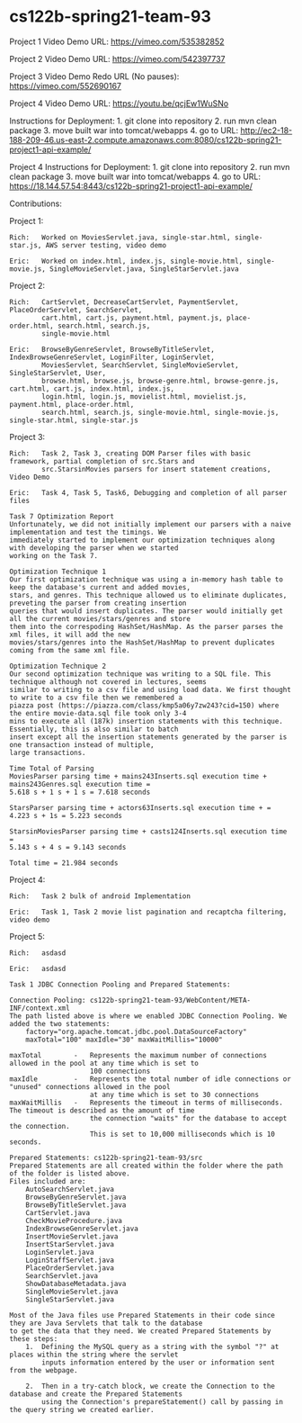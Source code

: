 # cs122b-spring21-team-93

Project 1 Video Demo URL:                   https://vimeo.com/535382852

Project 2 Video Demo URL:                   https://vimeo.com/542397737

Project 3 Video Demo Redo URL (No pauses):  https://vimeo.com/552690167

Project 4 Video Demo URL:                   https://youtu.be/qcjEw1WuSNo

Instructions for Deployment:
    1. git clone into repository
    2. run mvn clean package
    3. move built war into tomcat/webapps
    4. go to URL: http://ec2-18-188-209-46.us-east-2.compute.amazonaws.com:8080/cs122b-spring21-project1-api-example/

Project 4 Instructions for Deployment:
    1. git clone into repository
    2. run mvn clean package
    3. move built war into tomcat/webapps
    4. go to URL: https://18.144.57.54:8443/cs122b-spring21-project1-api-example/

Contributions:

Project 1:

    Rich:   Worked on MoviesServlet.java, single-star.html, single-star.js, AWS server testing, video demo

    Eric:   Worked on index.html, index.js, single-movie.html, single-movie.js, SingleMovieServlet.java, SingleStarServlet.java

Project 2:

    Rich:   CartServlet, DecreaseCartServlet, PaymentServlet, PlaceOrderServlet, SearchServlet,
            cart.html, cart.js, payment.html, payment.js, place-order.html, search.html, search.js,
            single-movie.html

    Eric:   BrowseByGenreServlet, BrowseByTitleServlet, IndexBrowseGenreServlet, LoginFilter, LoginServlet,
            MoviesServlet, SearchServlet, SingleMovieServlet, SingleStarServlet, User,
            browse.html, browse.js, browse-genre.html, browse-genre.js, cart.html, cart.js, index.html, index.js,
            login.html, login.js, movielist.html, movielist.js, payment.html, place-order.html,
            search.html, search.js, single-movie.html, single-movie.js, single-star.html, single-star.js

Project 3:

    Rich:   Task 2, Task 3, creating DOM Parser files with basic framework, partial completion of src.Stars and
            src.StarsinMovies parsers for insert statement creations, Video Demo

    Eric:   Task 4, Task 5, Task6, Debugging and completion of all parser files

    Task 7 Optimization Report
    Unfortunately, we did not initially implement our parsers with a naive implementation and test the timings. We
    immediately started to implement our optimization techniques along with developing the parser when we started
    working on the Task 7.

    Optimization Technique 1
    Our first optimization technique was using a in-memory hash table to keep the database's current and added movies,
    stars, and genres. This technique allowed us to eliminate duplicates, preveting the parser from creating insertion
    queries that would insert duplicates. The parser would initially get all the current movies/stars/genres and store
    them into the correspoding HashSet/HashMap. As the parser parses the xml files, it will add the new 
    movies/stars/genres into the HashSet/HashMap to prevent duplicates coming from the same xml file.

    Optimization Technique 2
    Our second optimization technique was writing to a SQL file. This technique although not covered in lectures, seems
    similar to writing to a csv file and using load data. We first thought to write to a csv file then we remembered a
    piazza post (https://piazza.com/class/kmp5a06y7zw243?cid=150) where the entire movie-data.sql file took only 3-4 
    mins to execute all (187k) insertion statements with this technique. Essentially, this is also similar to batch 
    insert except all the insertion statements generated by the parser is one transaction instead of multiple, 
    large transactions.

    Time Total of Parsing
    MoviesParser parsing time + mains243Inserts.sql execution time + mains243Genres.sql execution time = 
    5.618 s + 1 s + 1 s = 7.618 seconds

    StarsParser parsing time + actors63Inserts.sql execution time + =
    4.223 s + 1s = 5.223 seconds

    StarsinMoviesParser parsing time + casts124Inserts.sql execution time = 
    5.143 s + 4 s = 9.143 seconds

    Total time = 21.984 seconds

Project 4:

    Rich:   Task 2 bulk of android Implementation

    Eric:   Task 1, Task 2 movie list pagination and recaptcha filtering, video demo

Project 5:

    Rich:   asdasd

    Eric:   asdasd

    Task 1 JDBC Connection Pooling and Prepared Statements:
    
    Connection Pooling: cs122b-spring21-team-93/WebContent/META-INF/context.xml
    The path listed above is where we enabled JDBC Connection Pooling. We added the two statements:
        factory="org.apache.tomcat.jdbc.pool.DataSourceFactory"
        maxTotal="100" maxIdle="30" maxWaitMillis="10000"

    maxTotal        -   Represents the maximum number of connections allowed in the pool at any time which is set to 
                        100 connections
    maxIdle         -   Represents the total number of idle connections or "unused" connections allowed in the pool 
                        at any time which is set to 30 connections
    maxWaitMillis   -   Represents the timeout in terms of milliseconds. The timeout is described as the amount of time 
                        the connection "waits" for the database to accept the connection. 
                        This is set to 10,000 milliseconds which is 10 seconds.

    Prepared Statements: cs122b-spring21-team-93/src
    Prepared Statements are all created within the folder where the path of the folder is listed above. 
    Files included are:
        AutoSearchServlet.java
        BrowseByGenreServlet.java
        BrowseByTitleServlet.java
        CartServlet.java
        CheckMovieProcedure.java
        IndexBrowseGenreServlet.java
        InsertMovieServlet.java
        InsertStarServlet.java
        LoginServlet.java
        LoginStaffServlet.java
        PlaceOrderServlet.java
        SearchServlet.java
        ShowDatabaseMetadata.java
        SingleMovieServlet.java
        SingleStarServlet.java

    Most of the Java files use Prepared Statements in their code since they are Java Servlets that talk to the database 
    to get the data that they need. We created Prepared Statements by these steps:
        1.  Defining the MySQL query as a string with the symbol "?" at places within the string where the servlet 
            inputs information entered by the user or information sent from the webpage. 

        2.  Then in a try-catch block, we create the Connection to the database and create the Prepared Statements
            using the Connection's prepareStatement() call by passing in the query string we created earlier.
